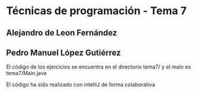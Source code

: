 # Técnicas de programación - Tema 7
## Alejandro de Leon Fernández
## Pedro Manuel López Gutiérrez

El código de los ejercicios se encuentra en el directorio tema7/ y el main es tema7/Main.java

El código ha sido realizado con intelliJ de forma colaborativa
